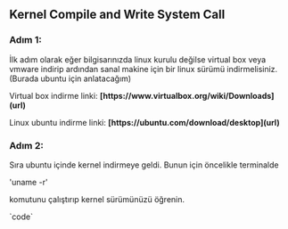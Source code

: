 ## Kernel Compile and Write System Call   

<h3>
  Adım 1:
</h3>
<p>
  İlk adım olarak eğer bilgisarınızda linux kurulu değilse virtual box veya vmware indirip ardından sanal makine için bir linux sürümü indirmelisiniz.(Burada ubuntu için anlatacağım)  
</p> 
<p>
Virtual box indirme linki:  
<b>
  [https://www.virtualbox.org/wiki/Downloads](url)
</b>  
</p>
<p>
Linux ubuntu indirme linki:  
  <b>
    [https://ubuntu.com/download/desktop](url)  
  </b>
  
</p>  
<h3>
  Adım 2:
</h3>
<p>
  Sıra ubuntu içinde kernel indirmeye geldi. Bunun için öncelikle terminalde
  <p style="ffff"> 'uname -r' </p> 
  komutunu çalıştırıp kernel sürümünüzü öğrenin.
</p>
`code`
